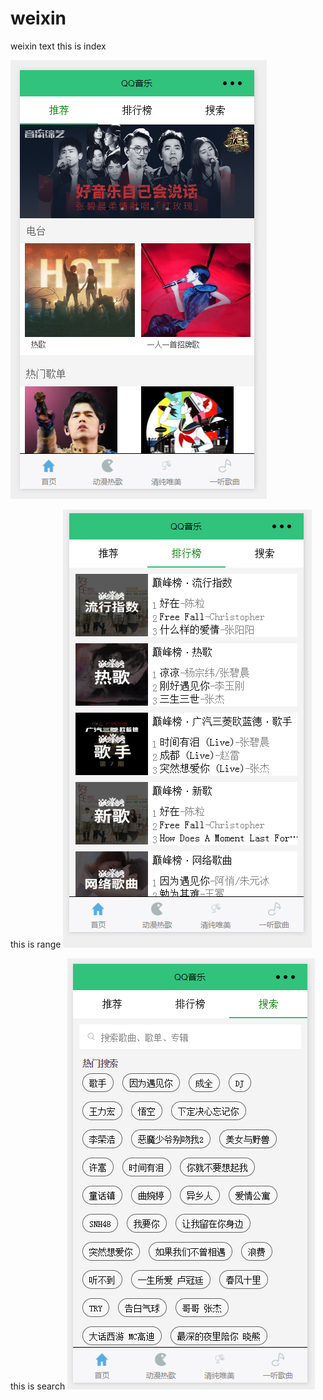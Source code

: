 # weixin
weixin  text
this is index

![](https://github.com/Wensenter/weixin/blob/master/weixin/img/index.png)

this is range
![](https://github.com/Wensenter/weixin/blob/master/weixin/img/range.png)

this is search
![](https://github.com/Wensenter/weixin/blob/master/weixin/img/search.png)
